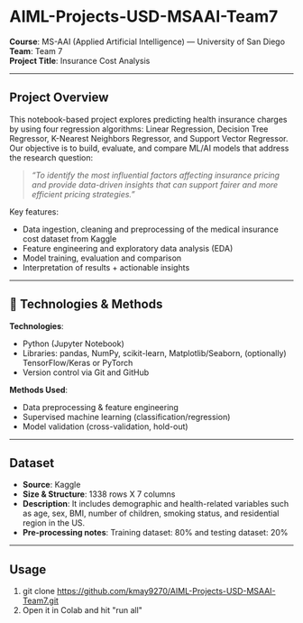 # AIML-Projects-USD-MSAAI-Team7

**Course**: MS-AAI (Applied Artificial Intelligence) — University of San Diego  
**Team**: Team 7  
**Project Title**: Insurance Cost Analysis

---

## Project Overview  
This notebook-based project explores predicting health insurance charges by using four regression algorithms: Linear Regression, Decision Tree Regressor, K-Nearest Neighbors Regressor, and Support Vector Regressor. 
Our objective is to build, evaluate, and compare ML/AI models that address the research question:  
> *“To identify the most influential factors affecting insurance pricing and provide data-driven insights that can support fairer and more efficient pricing strategies.”*

Key features:  
- Data ingestion, cleaning and preprocessing of the medical insurance cost dataset from Kaggle
- Feature engineering and exploratory data analysis (EDA)  
- Model training, evaluation and comparison
- Interpretation of results + actionable insights  
---

## 🔧 Technologies & Methods  
**Technologies**:  
- Python (Jupyter Notebook)  
- Libraries: pandas, NumPy, scikit-learn, Matplotlib/Seaborn, (optionally) TensorFlow/Keras or PyTorch  
- Version control via Git and GitHub  

**Methods Used**:  
- Data preprocessing & feature engineering  
- Supervised machine learning (classification/regression)  
- Model validation (cross-validation, hold-out)  
---

## Dataset  
- **Source**: Kaggle 
- **Size & Structure**: 1338 rows X 7 columns  
- **Description**: It includes demographic and health-related variables such as age, sex, BMI, number of children, smoking status, and residential region in the US.
- **Pre-processing notes**: Training dataset: 80% and testing dataset: 20%

---

## Usage
1. git clone https://github.com/kmay9270/AIML-Projects-USD-MSAAI-Team7.git
2. Open it in Colab and hit "run all"
